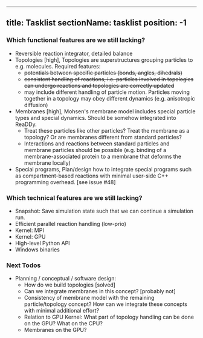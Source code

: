 
---
title: Tasklist
sectionName: tasklist
position: -1
---

### Which functional features are we still lacking?
* Reversible reaction integrator, detailed balance
* Topologies [high],
    Topologies are superstructures grouping particles to e.g. molecules. Required features:
    - ~~potentials between specific particles (bonds, angles, dihedrals)~~
    - ~~consistent handling of reactions, i.e. particles involved in topologies can undergo reactions and topologies are correctly updated~~
    - may include different handling of particle motion. Particles moving together in a topology may obey different dynamics (e.g. anisotropic diffusion)
* Membranes [high],
    Mohsen's membrane model includes special particle types and special dynamics. Should be somehow integrated into ReaDDy.
    - Treat these particles like other particles? Treat the membrane as a topology? Or are membranes different from standard particles?
    - Interactions and reactions between standard particles and membrane particles should be possible
    (e.g. binding of a membrane-associated protein to a membrane that deforms the membrane locally)
* Special programs,
    Plan/design how to integrate special programs such as compartment-based reactions with minimal user-side C++ programming overhead. [see issue #48]

### Which technical features are we still lacking?
* Snapshot: Save simulation state such that we can continue a simulation run.
* Efficient parallel reaction handling (low-prio)
* Kernel: MPI
* Kernel: GPU
* High-level Python API
* Windows binaries

### Next Todos
* Planning / conceptual / software design:
    - How do we build topologies [solved]
    - Can we integrate membranes in this concept? [probably not]
    - Consistency of membrane model with the remaining particle/topology concept? How can we integrate these concepts with minimal additional effort?
    - Relation to GPU Kernel: What part of topology handling can be done on the GPU? What on the CPU?
    - Membranes on the GPU?
